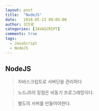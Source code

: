 ```yaml
---
layout: post
title:  "NodeJS"
date:   2018-05-23 09:05:00
author: 강진광
categories: [JAVASCRIPT]
comments: true
tags:
  - JavaScript
  - NodeJS
---
```


## NodeJS
> 자바스크립트로 서버단을 관리하다 

> 노드JS의 장점은 비동기 프로그래밍이다.

> 별도의 서버를 만들어야한다.

